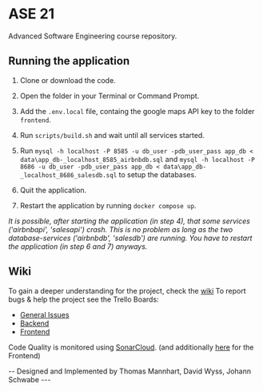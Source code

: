 # ASE 21
Advanced Software Engineering course repository.

## Running the application

1.  Clone or download the code.
    

2.  Open the folder in your Terminal or Command Prompt.


3.  Add the ``.env.local`` file, containg the google maps API key to the folder ``frontend``.
    

4.  Run ``scripts/build.sh`` and wait until all services started.
    

5.  Run ``mysql -h localhost -P 8585 -u db_user -pdb_user_pass app_db < data\app_db-_localhost_8585_airbnbdb.sql`` and
    ``mysql -h localhost -P 8686 -u db_user -pdb_user_pass app_db < data\app_db-_localhost_8686_salesdb.sql`` to setup
    the databases.
    

6.  Quit the application.
    

7. Restart the application by running ``docker compose up``.


*It is possible, after starting the application (in step 4), that some services 
('airbnbapi', 'salesapi') crash. This is no problem as long as the two database-services
('airbnbdb', 'salesdb') are running. You have to restart the application (in step 6 and 7) anyways.*

## Wiki

To gain a deeper understanding for the project, check the [wiki](https://github.com/johannschwabe/ASEv3/wiki)
To report bugs & help the project see the Trello Boards:
* [General Issues](https://trello.com/b/vKnwu8M5/general)
* [Backend](https://trello.com/b/wzDBzvwY/backend)
* [Frontend](https://trello.com/b/vw6tmCrR/frontend)

Code Quality is monitored using [SonarCloud](https://sonarcloud.io/organizations/johannschwabe/projects?sort=name). 
(and additionally [here](https://github.com/johannschwabe/ASEv3/tree/main/frontend) for the Frontend)

-- Designed and Implemented by Thomas Mannhart, David Wyss, Johann Schwabe ---
